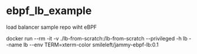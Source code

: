 # ebpf_lb_example
load balancer sample repo wiht eBPF 

docker run --rm -it -v ./lb-from-scratch:/lb-from-scratch --privileged -h lb --name lb --env TERM=xterm-color smileleft/jammy-ebpf-lb:0.1
